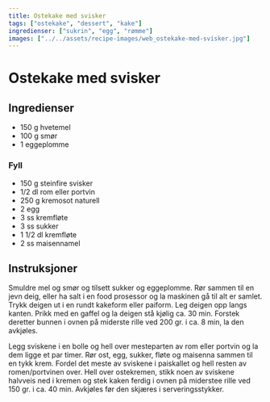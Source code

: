 ```yaml
---
title: Ostekake med svisker
tags: ["ostekake", "dessert", "kake"]
ingredienser: ["sukrin", "egg", "rømme"]
images: ["../../assets/recipe-images/web_ostekake-med-svisker.jpg"]
---
```


# Ostekake med svisker

## Ingredienser

- 150 g hvetemel
- 100 g smør
- 1 eggeplomme

### Fyll

- 150 g steinfire svisker
- 1/2 dl rom eller portvin
- 250 g kremosot naturell
- 2 egg
- 3 ss kremfløte
- 3 ss sukker
- 1 1/2 dl kremfløte
- 2 ss maisennamel

## Instruksjoner

Smuldre mel og smør og tilsett sukker og eggeplomme. Rør sammen til en jevn deig, eller ha salt i en food prosessor og la maskinen gå til alt er samlet. Trykk deigen ut i en rundt kakeform eller paiform. Leg deigen opp langs kanten. Prikk med en gaffel og la deigen stå kjølig ca. 30 min. Forstek deretter bunnen i ovnen på miderste rille ved 200 gr. i ca. 8 min, la den avkjøles.

Legg sviskene i en bolle og hell over mesteparten av rom eller portvin og la dem ligge et par timer. Rør ost, egg, sukker, fløte og maisenna sammen til en tykk krem. Fordel det meste av sviskene i paiskallet og hell resten av romen/portvinen over. Hell over ostekremen, stikk noen av sviskene halvveis ned i kremen og stek kaken ferdig i ovnen på miderstee rille ved 150 gr. i ca. 40 min. Avkjøles før den skjæres i serveringsstykker.
